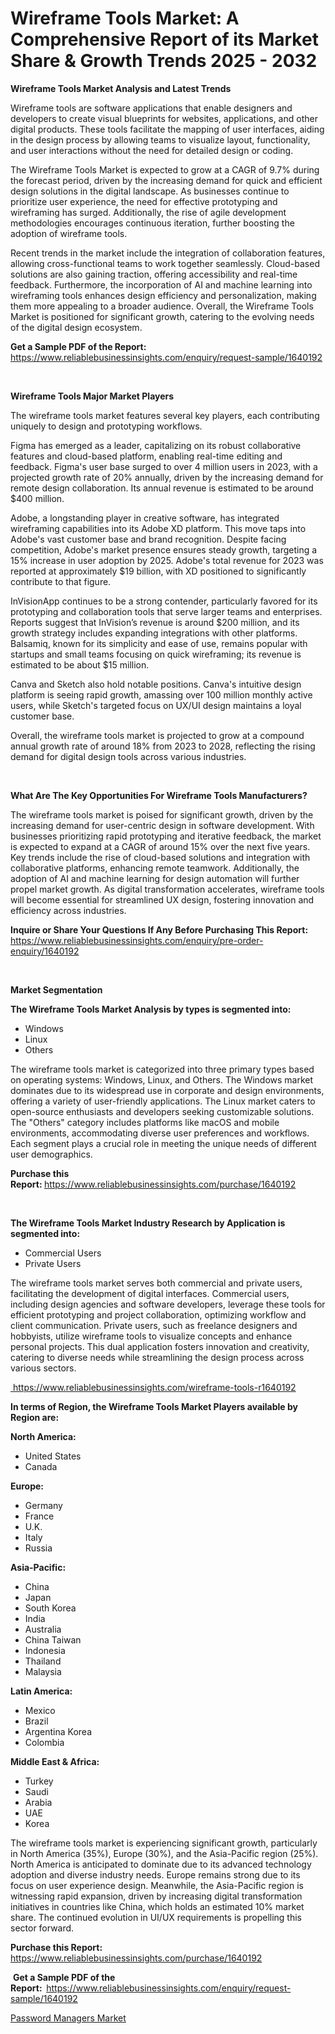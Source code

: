 <p><h1>Wireframe Tools Market: A Comprehensive Report of its Market Share & Growth Trends 2025 - 2032</h1></p><p><strong>Wireframe Tools Market Analysis and Latest Trends</strong></p>
<p><p>Wireframe tools are software applications that enable designers and developers to create visual blueprints for websites, applications, and other digital products. These tools facilitate the mapping of user interfaces, aiding in the design process by allowing teams to visualize layout, functionality, and user interactions without the need for detailed design or coding. </p><p>The Wireframe Tools Market is expected to grow at a CAGR of 9.7% during the forecast period, driven by the increasing demand for quick and efficient design solutions in the digital landscape. As businesses continue to prioritize user experience, the need for effective prototyping and wireframing has surged. Additionally, the rise of agile development methodologies encourages continuous iteration, further boosting the adoption of wireframe tools.</p><p>Recent trends in the market include the integration of collaboration features, allowing cross-functional teams to work together seamlessly. Cloud-based solutions are also gaining traction, offering accessibility and real-time feedback. Furthermore, the incorporation of AI and machine learning into wireframing tools enhances design efficiency and personalization, making them more appealing to a broader audience. Overall, the Wireframe Tools Market is positioned for significant growth, catering to the evolving needs of the digital design ecosystem.</p></p>
<p><strong>Get a Sample PDF of the Report:&nbsp;</strong> <a href="https://www.reliablebusinessinsights.com/enquiry/request-sample/1640192?utm_campaign=2296&utm_medium=2&utm_source=Github&utm_content=ia&utm_term=05032025&utm_id=wireframe-tools">https://www.reliablebusinessinsights.com/enquiry/request-sample/1640192</a></p>
<p>&nbsp;</p>
<p><strong>Wireframe Tools Major Market Players</strong></p>
<p><p>The wireframe tools market features several key players, each contributing uniquely to design and prototyping workflows. </p><p>Figma has emerged as a leader, capitalizing on its robust collaborative features and cloud-based platform, enabling real-time editing and feedback. Figma's user base surged to over 4 million users in 2023, with a projected growth rate of 20% annually, driven by the increasing demand for remote design collaboration. Its annual revenue is estimated to be around $400 million.</p><p>Adobe, a longstanding player in creative software, has integrated wireframing capabilities into its Adobe XD platform. This move taps into Adobe's vast customer base and brand recognition. Despite facing competition, Adobe's market presence ensures steady growth, targeting a 15% increase in user adoption by 2025. Adobe's total revenue for 2023 was reported at approximately $19 billion, with XD positioned to significantly contribute to that figure.</p><p>InVisionApp continues to be a strong contender, particularly favored for its prototyping and collaboration tools that serve larger teams and enterprises. Reports suggest that InVision’s revenue is around $200 million, and its growth strategy includes expanding integrations with other platforms. Balsamiq, known for its simplicity and ease of use, remains popular with startups and small teams focusing on quick wireframing; its revenue is estimated to be about $15 million.</p><p>Canva and Sketch also hold notable positions. Canva's intuitive design platform is seeing rapid growth, amassing over 100 million monthly active users, while Sketch's targeted focus on UX/UI design maintains a loyal customer base.</p><p>Overall, the wireframe tools market is projected to grow at a compound annual growth rate of around 18% from 2023 to 2028, reflecting the rising demand for digital design tools across various industries.</p></p>
<p>&nbsp;</p>
<p><strong>What Are The Key Opportunities For Wireframe Tools Manufacturers?</strong></p>
<p><p>The wireframe tools market is poised for significant growth, driven by the increasing demand for user-centric design in software development. With businesses prioritizing rapid prototyping and iterative feedback, the market is expected to expand at a CAGR of around 15% over the next five years. Key trends include the rise of cloud-based solutions and integration with collaborative platforms, enhancing remote teamwork. Additionally, the adoption of AI and machine learning for design automation will further propel market growth. As digital transformation accelerates, wireframe tools will become essential for streamlined UX design, fostering innovation and efficiency across industries.</p></p>
<p><strong>Inquire or Share Your Questions If Any Before Purchasing This Report:</strong> <a href="https://www.reliablebusinessinsights.com/enquiry/pre-order-enquiry/1640192?utm_campaign=2296&utm_medium=2&utm_source=Github&utm_content=ia&utm_term=05032025&utm_id=wireframe-tools">https://www.reliablebusinessinsights.com/enquiry/pre-order-enquiry/1640192</a></p>
<p>&nbsp;</p>
<p><strong>Market Segmentation</strong></p>
<p><strong>The Wireframe Tools Market Analysis by types is segmented into:</strong></p>
<p><ul><li>Windows</li><li>Linux</li><li>Others</li></ul></p>
<p><p>The wireframe tools market is categorized into three primary types based on operating systems: Windows, Linux, and Others. The Windows market dominates due to its widespread use in corporate and design environments, offering a variety of user-friendly applications. The Linux market caters to open-source enthusiasts and developers seeking customizable solutions. The "Others" category includes platforms like macOS and mobile environments, accommodating diverse user preferences and workflows. Each segment plays a crucial role in meeting the unique needs of different user demographics.</p></p>
<p><strong>Purchase this Report:&nbsp;</strong><a href="https://www.reliablebusinessinsights.com/purchase/1640192?utm_campaign=2296&utm_medium=2&utm_source=Github&utm_content=ia&utm_term=05032025&utm_id=wireframe-tools">https://www.reliablebusinessinsights.com/purchase/1640192</a></p>
<p>&nbsp;</p>
<p><strong>The Wireframe Tools Market Industry Research by Application is segmented into:</strong></p>
<p><ul><li>Commercial Users</li><li>Private Users</li></ul></p>
<p><p>The wireframe tools market serves both commercial and private users, facilitating the development of digital interfaces. Commercial users, including design agencies and software developers, leverage these tools for efficient prototyping and project collaboration, optimizing workflow and client communication. Private users, such as freelance designers and hobbyists, utilize wireframe tools to visualize concepts and enhance personal projects. This dual application fosters innovation and creativity, catering to diverse needs while streamlining the design process across various sectors.</p></p>
<p><a href="https://www.reliablebusinessinsights.com/wireframe-tools-r1640192?utm_campaign=2296&utm_medium=2&utm_source=Github&utm_content=ia&utm_term=05032025&utm_id=wireframe-tools">&nbsp;https://www.reliablebusinessinsights.com/wireframe-tools-r1640192</a></p>
<p><strong>In terms of Region, the Wireframe Tools Market Players available by Region are:</strong></p>
<p>
    <p> <strong> North America: </strong>
        <ul>
            <li>United States</li>
            <li>Canada</li>
        </ul>
        </p> 
    <p> <strong> Europe: </strong>
        <ul>
            <li>Germany</li>
            <li>France</li>
            <li>U.K.</li>
            <li>Italy</li>
            <li>Russia</li>
        </ul>
        </p> 
    <p> <strong> Asia-Pacific: </strong>
        <ul>
            <li>China</li>
            <li>Japan</li>
            <li>South Korea</li>
            <li>India</li>
            <li>Australia</li>
            <li>China Taiwan</li>
            <li>Indonesia</li>
            <li>Thailand</li>
            <li>Malaysia</li>
        </ul>
        </p> 
    <p> <strong> Latin America: </strong>
        <ul>
            <li>Mexico</li>
            <li>Brazil</li>
            <li>Argentina Korea</li>
            <li>Colombia</li>
        </ul>
        </p> 
    <p> <strong> Middle East & Africa: </strong>
        <ul>
            <li>Turkey</li>
            <li>Saudi</li>
            <li>Arabia</li>
            <li>UAE</li>
            <li>Korea</li>
        </ul>
    </p>
    </p>
<p><p>The wireframe tools market is experiencing significant growth, particularly in North America (35%), Europe (30%), and the Asia-Pacific region (25%). North America is anticipated to dominate due to its advanced technology adoption and diverse industry needs. Europe remains strong due to its focus on user experience design. Meanwhile, the Asia-Pacific region is witnessing rapid expansion, driven by increasing digital transformation initiatives in countries like China, which holds an estimated 10% market share. The continued evolution in UI/UX requirements is propelling this sector forward.</p></p>
<p><strong>Purchase this Report: </strong><a href="https://www.reliablebusinessinsights.com/purchase/1640192?utm_campaign=2296&utm_medium=2&utm_source=Github&utm_content=ia&utm_term=05032025&utm_id=wireframe-tools">https://www.reliablebusinessinsights.com/purchase/1640192</a></p>
<p>&nbsp;<strong>Get a Sample PDF of the Report:&nbsp;&nbsp;</strong><a href="https://www.reliablebusinessinsights.com/enquiry/request-sample/1640192?utm_campaign=2296&utm_medium=2&utm_source=Github&utm_content=ia&utm_term=05032025&utm_id=wireframe-tools">https://www.reliablebusinessinsights.com/enquiry/request-sample/1640192</a></p>
<p><strong></strong></p>
<p><p><a href="https://github.com/tambraunrue691969/Market-Research-Report-List-1/blob/main/password-managers-market.md?utm_campaign=2296&utm_medium=2&utm_source=Github&utm_content=ia&utm_term=05032025&utm_id=wireframe-tools">Password Managers Market</a></p></p>